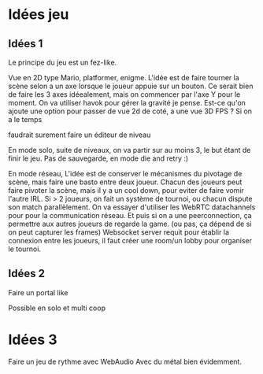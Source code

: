 # Idées jeu

## Idées 1

Le principe du jeu est un fez-like.

Vue en 2D type Mario, platformer, enigme.
L'idée est de faire tourner la scène selon a un axe lorsque le joueur appuie sur un bouton. Ce serait bien de faire les 3 axes idéealement, mais on commencer par l'axe Y pour le moment.
On va utiliser havok pour gérer la gravité je pense.
Est-ce qu'on ajoute une option pour passer de vue 2d de coté, a une vue 3D FPS ? Si on a le temps

faudrait surement faire un éditeur de niveau

En mode solo, suite de niveaux, on va partir sur au moins 3, le but étant de finir le jeu. 
Pas de sauvegarde, en mode die and retry :)


En mode réseau,
L'idée est de conserver le mécanismes du pivotage de scène, mais faire une basto entre deux joueur. Chacun des joueurs peut faire pivoter la scène, mais il y a un cool down, pour eviter de faire vomir l'autre IRL.
Si > 2 joueurs, on fait un système de tournoi, ou chacun dispute son match parallèlement.
On va essayer d'utiliser les WebRTC datachannels pour pour la communication réseau. Et puis si on a une peerconnection, ça permettre aux autres joueurs de regarde la game. (ou pas, ça dépend de si on peut capturer les frames)
Websocket server requit pour établir la connexion entre les joueurs, il faut créer une room/un lobby pour organiser le tournoi.

## Idées 2

Faire un portal like

Possible en solo et multi coop

# Idées 3

Faire un jeu de rythme avec WebAudio
Avec du métal bien évidemment.